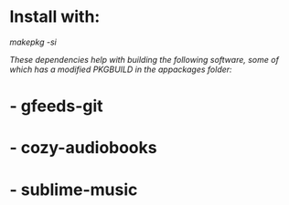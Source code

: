 # Install with:
_makepkg -si_

_These dependencies help with building the following software, some of which has a modified PKGBUILD in the *appackages* folder:_

# - gfeeds-git
# - cozy-audiobooks
# - sublime-music
